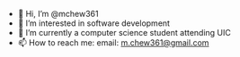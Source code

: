 - 👋 Hi, I’m @mchew361
- 👀 I’m interested in software development
- 🌱 I’m currently a computer science student attending UIC
- 📫 How to reach me:
  email: m.chew361@gmail.com

<!---
mchew361/mchew361 is a ✨ special ✨ repository because its `README.md` (this file) appears on your GitHub profile.
You can click the Preview link to take a look at your changes.
--->
